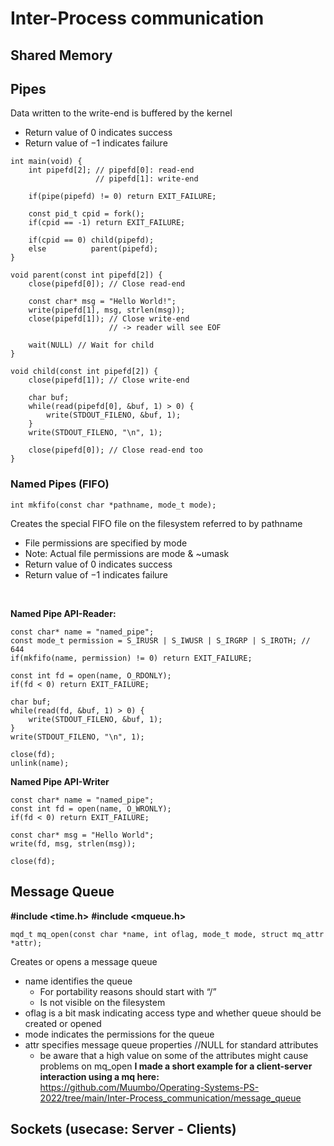 # Inter-Process communication
## Shared Memory
## Pipes
Data written to the write-end is buffered by the kernel
- Return value of 0 indicates success
- Return value of −1 indicates failure
```
int main(void) {
    int pipefd[2]; // pipefd[0]: read-end
                   // pipefd[1]: write-end

    if(pipe(pipefd) != 0) return EXIT_FAILURE;

    const pid_t cpid = fork();
    if(cpid == -1) return EXIT_FAILURE;

    if(cpid == 0) child(pipefd);
    else          parent(pipefd);
}
```
```
void parent(const int pipefd[2]) {
    close(pipefd[0]); // Close read-end

    const char* msg = "Hello World!";
    write(pipefd[1], msg, strlen(msg));
    close(pipefd[1]); // Close write-end
                      // -> reader will see EOF

    wait(NULL) // Wait for child
}
```
```
void child(const int pipefd[2]) {
    close(pipefd[1]); // Close write-end

    char buf;
    while(read(pipefd[0], &buf, 1) > 0) {
        write(STDOUT_FILENO, &buf, 1);
    }
    write(STDOUT_FILENO, "\n", 1);

    close(pipefd[0]); // Close read-end too
}
```
### Named Pipes (FIFO)
```
int mkfifo(const char *pathname, mode_t mode);
```
Creates the special FIFO file on the filesystem referred to by pathname
- File permissions are specified by mode
- Note: Actual file permissions are mode & ~umask
- Return value of 0 indicates success
- Return value of −1 indicates failure
<br />

**Named Pipe API-Reader:**
```
const char* name = "named_pipe";
const mode_t permission = S_IRUSR | S_IWUSR | S_IRGRP | S_IROTH; // 644
if(mkfifo(name, permission) != 0) return EXIT_FAILURE;

const int fd = open(name, O_RDONLY);
if(fd < 0) return EXIT_FAILURE;

char buf;
while(read(fd, &buf, 1) > 0) {
    write(STDOUT_FILENO, &buf, 1);
}
write(STDOUT_FILENO, "\n", 1);

close(fd);
unlink(name);
```
**Named Pipe API-Writer**
```
const char* name = "named_pipe";
const int fd = open(name, O_WRONLY);
if(fd < 0) return EXIT_FAILURE;

const char* msg = "Hello World";
write(fd, msg, strlen(msg));

close(fd);
```

## Message Queue
**#include <time.h>**
**#include <mqueue.h>**
```
mqd_t mq_open(const char *name, int oflag, mode_t mode, struct mq_attr *attr);
```
Creates or opens a message queue
- name identifies the queue
    - For portability reasons should start with “/”
    - Is not visible on the filesystem
- oflag is a bit mask indicating access type and whether queue should be created or opened
- mode indicates the permissions for the queue
- attr specifies message queue properties //NULL for standard attributes
    - be aware that a high value on some of the attributes might cause problems on mq_open
**I made a short example for a client-server interaction using a mq here:** https://github.com/Muumbo/Operating-Systems-PS-2022/tree/main/Inter-Process_communication/message_queue



## Sockets (usecase: Server - Clients)